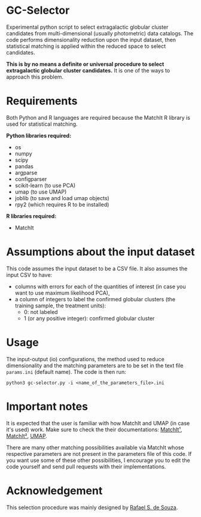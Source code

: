 # GC-Selector
Experimental python script to select extragalactic globular cluster candidates from multi-dimensional (usually photometric) data catalogs.
The code performs dimensionality reduction upon the input dataset, then statistical matching is applied within the reduced space to select candidates.

**This is by no means a definite or universal procedure to select extragalactic globular cluster candidates.** It is one of the ways to approach this problem.  

# Requirements
Both Python and R languages are required because the MatchIt R library is used for statistical matching.

**Python libraries required:**
- os
- numpy
- scipy
- pandas
- argparse
- configparser
- scikit-learn (to use PCA)
- umap (to use UMAP)
- joblib (to save and load umap objects)
- rpy2 (which requires R to be installed)

**R libraries required:**
- MatchIt

# Assumptions about the input dataset
This code assumes the input dataset to be a CSV file.
It also assumes the input CSV to have:
- columns with errors for each of the quantities of interest (in case you want to use maximum likelihood PCA),
- a column of integers to label the confirmed globular clusters (the training sample, the treatment units):
  - 0: not labeled
  - 1 (or any positive integer): confirmed globular cluster 

# Usage
The input-output (io) configurations, the method used to reduce dimensionality and the matching parameters are to be set in the text file `params.ini` (default name).
The code is then run:
```
python3 gc-selector.py -i <name_of_the_parameters_file>.ini
```

# Important notes
It is expected that the user is familiar with how MatchIt and UMAP (in case it's used) work.
Make sure to check the their documentations: [MatchIt¹](https://cran.r-project.org/web/packages/MatchIt/MatchIt.pdf), [MatchIt²](https://imai.fas.harvard.edu/research/files/matchit.pdf), [UMAP](https://umap-learn.readthedocs.io/en/latest/).

There are many other matching possibilities available via MatchIt whose respective parameters are not present in the parameters file of this code. If you want use some of these other possibilities, I encourage you to edit the code yourself and send pull requests with their implementations.

# Acknowledgement
This selection procedure was mainly designed by [Rafael S. de Souza](https://scholar.google.com/citations?user=ozs9GcgAAAAJ).
